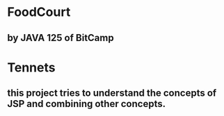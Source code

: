 # FoodCourt
## by JAVA 125 of BitCamp

# Tennets
## this project tries to understand the concepts of JSP and combining other concepts.
